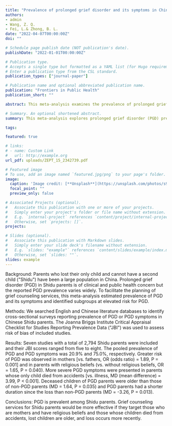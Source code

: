 ```yaml
---
title: "Prevalence of prolonged grief disorder and its symptoms in Chinese parents who lost their only child: A systematic review and meta-analysis"
authors:
- admin
- Wang, Z. Q.
- Fei, L.& Zhong, B. L.
date: "2022-04-07T00:00:00Z"
doi: ""

# Schedule page publish date (NOT publication's date).
publishDate: "2022-01-01T00:00:00Z"

# Publication type.
# Accepts a single type but formatted as a YAML list (for Hugo requirements).
# Enter a publication type from the CSL standard.
publication_types: ["journal-paper"]

# Publication name and optional abbreviated publication name.
publication: "Frontiers in Public Health"
publication_short: ""

abstract: This meta-analysis examines the prevalence of prolonged grief disorder (PGD) among Chinese Shidu parents, highlighting elevated risks among mothers, those with religious beliefs, and parents whose only child died from accidents, suggesting targeted grief counseling interventions for these vulnerable groups.

# Summary. An optional shortened abstract.
summary: This meta-analysis explores prolonged grief disorder (PGD) prevalence among Chinese Shidu parents, identifying higher risks in mothers, those with religious beliefs, and parents whose child died from accidents. Targeted grief counseling is recommended for these groups.

tags:

featured: true

# links:
# - name: Custom Link
#   url: http://example.org
url_pdf: uploads/ZEPT_15_2342739.pdf

# Featured image
# To use, add an image named `featured.jpg/png` to your page's folder. 
image:
  caption: 'Image credit: [**Unsplash**](https://unsplash.com/photos/s9CC2SKySJM)'
  focal_point: ""
  preview_only: false

# Associated Projects (optional).
#   Associate this publication with one or more of your projects.
#   Simply enter your project's folder or file name without extension.
#   E.g. `internal-project` references `content/project/internal-project/index.md`.
#   Otherwise, set `projects: []`.
projects:

# Slides (optional).
#   Associate this publication with Markdown slides.
#   Simply enter your slide deck's filename without extension.
#   E.g. `slides: "example"` references `content/slides/example/index.md`.
#   Otherwise, set `slides: ""`.
slides: example
---
```


Background: Parents who lost their only child and cannot have a second child ("Shidu") have been a large population in China. Prolonged grief disorder (PGD) in Shidu parents is of clinical and public health concern but the reported PGD prevalence varies widely. To facilitate the planning of grief counseling services, this meta-analysis estimated prevalence of PGD and its symptoms and identified subgroups at elevated risk for PGD.

Methods: We searched English and Chinese literature databases to identify cross-sectional surveys reporting prevalence of PGD or PGD symptoms in Chinese Shidu parents. The Joanna Briggs Institute Critical Appraisal Checklist for Studies Reporting Prevalence Data ("JBI") was used to assess risk of bias of included studies.

Results: Seven studies with a total of 2,794 Shidu parents were included and their JBI scores ranged from five to eight. The pooled prevalence of PGD and PGD symptoms was 20.9% and 75.0%, respectively. Greater risk of PGD was observed in mothers [vs. fathers, OR (odds ratio) = 1.89, P = 0.001] and in parents with religious beliefs (vs. without religious beliefs, OR = 1.65, P = 0.040). More severe PGD symptoms were presented in parents whose only child died from accidents [vs. illness, MD (mean difference) = 3.99, P < 0.001]. Deceased children of PGD parents were older than those of non-PGD parents (MD = 1.64, P = 0.035) and PGD parents had a shorter duration since the loss than non-PGD parents (MD = -3.26, P = 0.013).

Conclusions: PGD is prevalent among Shidu parents. Grief counseling services for Shidu parents would be more effective if they target those who are mothers and have religious beliefs and those whose children died from accidents, lost children are older, and loss occurs more recently.
